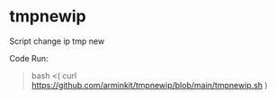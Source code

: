 # tmpnewip
Script change ip tmp new

Code Run:

> bash <( curl https://github.com/arminkit/tmpnewip/blob/main/tmpnewip.sh )
